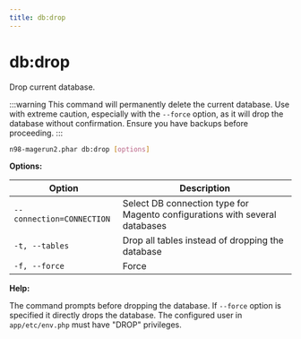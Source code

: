 ```yaml
---
title: db:drop
---
```


# db:drop

Drop current database.

:::warning
This command will permanently delete the current database. Use with extreme caution, especially with the `--force` option, as it will drop the database without confirmation. Ensure you have backups before proceeding.
:::

```sh
n98-magerun2.phar db:drop [options]
```

**Options:**

| Option                   | Description                                                                 |
|--------------------------|-----------------------------------------------------------------------------|
| `--connection=CONNECTION`| Select DB connection type for Magento configurations with several databases |
| `-t, --tables`           | Drop all tables instead of dropping the database                            |
| `-f, --force`            | Force                                                                       |

**Help:**

The command prompts before dropping the database. If `--force` option is specified it directly drops the database. The configured user in `app/etc/env.php` must have "DROP" privileges.
